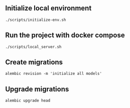 ## Initialize local environment
```
./scripts/initialize-env.sh
```

## Run the project with docker compose
```
./scripts/local_server.sh
```

## Create migrations
```
alembic revision -m 'initialize all models'
```

## Upgrade migrations
```
alembic upgrade head
``` 